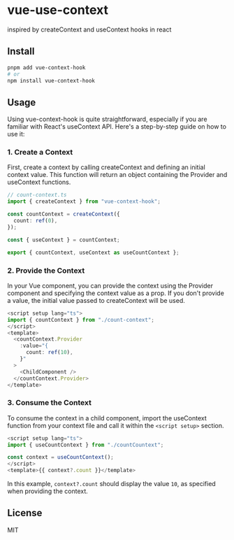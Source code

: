 # vue-use-context

inspired by createContext and useContext hooks in react

## Install

```bash
pnpm add vue-context-hook
# or
npm install vue-context-hook
```

## Usage

Using vue-context-hook is quite straightforward, especially if you are familiar with React's useContext API. Here's a step-by-step guide on how to use it:

### 1. Create a Context

First, create a context by calling createContext and defining an initial context value. This function will return an object containing the Provider and useContext functions.

```ts
// count-context.ts
import { createContext } from "vue-context-hook";

const countContext = createContext({
  count: ref(0),
});

const { useContext } = countContext;

export { countContext, useContext as useCountContext };
```

### 2. Provide the Context

In your Vue component, you can provide the context using the Provider component and specifying the context value as a prop. If you don't provide a value, the initial value passed to createContext will be used.

```ts
<script setup lang="ts">
import { countContext } from "./count-context";
</script>
<template>
  <countContext.Provider
    :value="{
      count: ref(10),
    }"
  >
    <ChildComponent />
  </countContext.Provider>
</template>
```

### 3. Consume the Context

To consume the context in a child component, import the useContext function from your context file and call it within the `<script setup>` section.

```ts
<script setup lang="ts">
import { useCountContext } from "./countCountext";

const context = useCountContext();
</script>
<template>{{ context?.count }}</template>
```

In this example, `context?.count` should display the value `10`, as specified when providing the context.

## License

MIT

